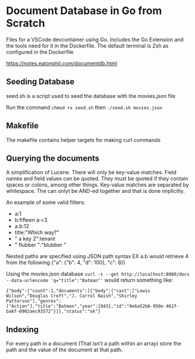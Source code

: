 # Document Database in Go from Scratch
Files for a VSCode devcontainer using Go. 
Includes the Go Extension and the tools need for it in the Dockerfile.
The default terminal is Zsh as configured in the Dockerfile

https://notes.eatonphil.com/documentdb.html

## Seeding Database
seed.sh is a script used to seed the database with the movies.json file

Run the command `chmod +x seed.sh` then `./seed.sh movies.json`

## Makefile
The makefile contains helper targets for making curl commands

## Querying the documents
A simplification of Lucene. There will only be key-value matches.
Field names and field values can be quoted.
They must be quoted if they contain spaces or colons, among other things.
Key-value matches are separated by whitespace.
The can onlyt be AND-ed together and that is done implicitly.

An example of some valid filters:

- a:1
- b:fifteen a:<3
- a.b:12
- title:"Which way?"
- " a key 2":tenant
- " flubber ":"blubber "

Nested paths are specified using JSON path syntax
EX a.b would retrieve 4 from the following
{"a": {"b": 4, "d": 100}, "c": 8})

Using the movies.json database `curl -s --get http://localhost:8080/docs --data-urlencode 'q="title":"Batman"'` would return something like:

```{"body":{"count":1,"documents":[{"body":{"cast":["Lewis Wilson","Douglas Croft","J. Carrol Naish","Shirley Patterson"],"genres":["Action"],"title":"Batman","year":1943},"id":"8e6a52b6-950e-461f-ba6f-0902aec93572"}]},"status":"ok"}```

## Indexing
For every path in a document (That isn't a path within an array) store the path and the value of the document at that path.